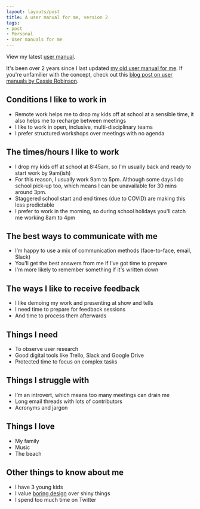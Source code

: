 ```yaml
---
layout: layouts/post
title: A user manual for me, version 2
tags:
- post
- Personal
- User manuals for me
---
```


View my latest [user manual](/blog/a-user-manual-for-me-version-4/).

It's been over 2 years since I last updated [my old user manual for me](/blog/a-user-manual-for-me/). If you're unfamilier with the concept, check out this [blog post on user manuals by Cassie Robinson](https://cassierobinson.medium.com/a-user-manual-for-me-d3a851fbc694).

## Conditions I like to work in
- Remote work helps me to drop my kids off at school at a sensible time, it also helps me to recharge between meetings
- I like to work in open, inclusive, multi-disciplinary teams
- I prefer structured workshops over meetings with no agenda

## The times/hours I like to work
- I drop my kids off at school at 8:45am, so I'm usually back and ready to start work by 9am(ish)
- For this reason, I usually work 9am to 5pm. Although some days I do school pick-up too, which means I can be unavailable for 30 mins around 3pm.
- Staggered school start and end times (due to COVID) are making this less predictable
- I prefer to work in the morning, so during school holidays you'll catch me working 8am to 4pm

## The best ways to communicate with me
- I’m happy to use a mix of communication methods (face-to-face, email, Slack)
- You’ll get the best answers from me if I’ve got time to prepare
- I'm more likely to remember something if it's written down

## The ways I like to receive feedback
- I like demoing my work and presenting at show and tells
- I need time to prepare for feedback sessions
- And time to process them afterwards

## Things I need
- To observe user research
- Good digital tools like Trello, Slack and Google Drive
- Protected time to focus on complex tasks

## Things I struggle with
- I’m an introvert, which means too many meetings can drain me
- Long email threads with lots of contributors
- Acronyms and jargon

## Things I love
- My family
- Music
- The beach

## Other things to know about me
- I have 3 young kids
- I value [boring design](https://capwatkins.com/blog/the-boring-designer) over shiny things
- I spend too much time on Twitter
